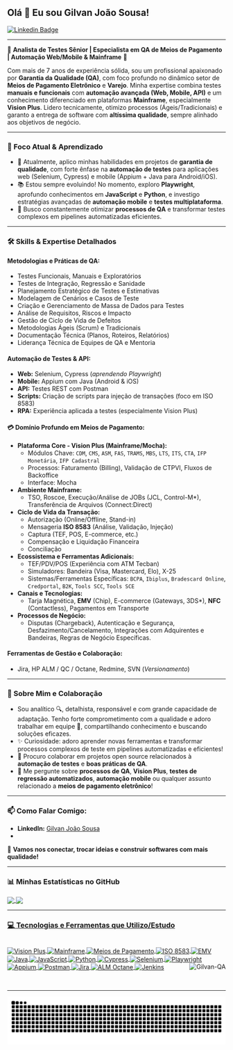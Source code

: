 ## Olá 👋 Eu sou Gilvan João Sousa!

[![Linkedin Badge](https://img.shields.io/badge/-LinkedIn-blue?style=flat-square&logo=Linkedin&logoColor=white&link=https://www.linkedin.com/in/gilvan-jo%C3%A3o-sousa-4a9755a9/)](https://www.linkedin.com/in/gilvan-jo%C3%A3o-sousa-4a9755a9/?trk=opento_sprofile_details)
<!-- Adicione outros badges se desejar (ex: email) -->

---

🚀 **Analista de Testes Sênior | Especialista em QA de Meios de Pagamento | Automação Web/Mobile & Mainframe** 🚀

Com mais de 7 anos de experiência sólida, sou um profissional apaixonado por **Garantia da Qualidade (QA)**, com foco profundo no dinâmico setor de **Meios de Pagamento Eletrônico** e **Varejo**. Minha expertise combina testes **manuais e funcionais** com **automação avançada (Web, Mobile, API)** e um conhecimento diferenciado em plataformas **Mainframe**, especialmente **Vision Plus**. Lidero tecnicamente, otimizo processos (Ágeis/Tradicionais) e garanto a entrega de software com **altíssima qualidade**, sempre alinhado aos objetivos de negócio.

---

### 🎯 Foco Atual & Aprendizado

*   💼 Atualmente, aplico minhas habilidades em projetos de **garantia de qualidade**, com forte ênfase na **automação de testes** para aplicações web (Selenium, Cypress) e mobile (Appium + Java para Android/iOS).
*   📚 Estou sempre evoluindo! No momento, exploro **Playwright**, aprofundo conhecimentos em **JavaScript** e **Python**, e investigo estratégias avançadas de **automação mobile** e **testes multiplataforma**.
*   🧠 Busco constantemente otimizar **processos de QA** e transformar testes complexos em pipelines automatizadas eficientes.

---

### 🛠️ Skills & Expertise Detalhados

#### **Metodologias e Práticas de QA:**
*   Testes Funcionais, Manuais e Exploratórios
*   Testes de Integração, Regressão e Sanidade
*   Planejamento Estratégico de Testes e Estimativas
*   Modelagem de Cenários e Casos de Teste
*   Criação e Gerenciamento de Massa de Dados para Testes
*   Análise de Requisitos, Riscos e Impacto
*   Gestão de Ciclo de Vida de Defeitos
*   Metodologias Ágeis (Scrum) e Tradicionais
*   Documentação Técnica (Planos, Roteiros, Relatórios)
*   Liderança Técnica de Equipes de QA e Mentoria

#### **Automação de Testes & API:**
*   **Web:** Selenium, Cypress (*aprendendo Playwright*)
*   **Mobile:** Appium com Java (Android & iOS)
*   **API:** Testes REST com Postman
*   **Scripts:** Criação de scripts para injeção de transações (foco em ISO 8583)
*   **RPA:** Experiência aplicada a testes (especialmente Vision Plus)

#### **💳 Domínio Profundo em Meios de Pagamento:**
*   **Plataforma Core - Vision Plus (Mainframe/Mocha):**
    *   Módulos Chave: `CDM`, `CMS`, `ASM`, `FAS`, `TRAMS`, `MBS`, `LTS`, `ITS`, `CTA`, `IFP Monetária`, `IFP Cadastral`
    *   Processos: Faturamento (Billing), Validação de CTPVI, Fluxos de Backoffice
    *   Interface: Mocha
*   **Ambiente Mainframe:**
    *   TSO, Roscoe, Execução/Análise de JOBs (JCL, Control-M*), Transferência de Arquivos (Connect:Direct)
*   **Ciclo de Vida da Transação:**
    *   Autorização (Online/Offline, Stand-in)
    *   Mensageria **ISO 8583** (Análise, Validação, Injeção)
    *   Captura (TEF, POS, E-commerce, etc.)
    *   Compensação e Liquidação Financeira
    *   Conciliação
*   **Ecossistema e Ferramentas Adicionais:**
    *   TEF/PDV/POS (Experiência com ATM Tecban)
    *   Simuladores: Bandeira (Visa, Mastercard, Elo), X-25
    *   Sistemas/Ferramentas Específicas: `BCPA`, `Ibiplus`, `Bradescard Online`, `Credportal`, `B2K`, `Tools SCC`, `Tools SCE`
*   **Canais e Tecnologias:**
    *   Tarja Magnética, **EMV** (Chip), E-commerce (Gateways, 3DS*), **NFC** (Contactless), Pagamentos em Transporte
*   **Processos de Negócio:**
    *   Disputas (Chargeback), Autenticação e Segurança, Desfazimento/Cancelamento, Integrações com Adquirentes e Bandeiras, Regras de Negócio Específicas.

#### **Ferramentas de Gestão e Colaboração:**
*   Jira, HP ALM / QC / Octane, Redmine, SVN (*Versionamento*)

---

### 🤔 Sobre Mim e Colaboração

*   Sou analítico 🔍, detalhista, responsável e com grande capacidade de adaptação. Tenho forte comprometimento com a qualidade e adoro trabalhar em equipe 🤝, compartilhando conhecimento e buscando soluções eficazes.
*   ✨ Curiosidade: adoro aprender novas ferramentas e transformar processos complexos de teste em pipelines automatizadas e eficientes!
*   🤝 Procuro colaborar em projetos open source relacionados à **automação de testes** e **boas práticas de QA**.
*   💬 Me pergunte sobre **processos de QA**, **Vision Plus**, **testes de regressão automatizados**, **automação mobile** ou qualquer assunto relacionado a **meios de pagamento eletrônico**!

---

### 📫 Como Falar Comigo:

*   **LinkedIn:** [Gilvan João Sousa](https://www.linkedin.com/in/gilvan-jo%C3%A3o-sousa-4a9755a9/?trk=opento_sprofile_details)
*   <!-- **Email:** [seu.email@provedor.com] --> <!-- Descomente e adicione seu e-mail se desejar -->

📌 **Vamos nos conectar, trocar ideias e construir softwares com mais qualidade!**

---

### 📊 Minhas Estatísticas no GitHub

<div>
  <a href="https://github.com/GilvanS">
  <img height=180em align="center" src="https://github-readme-stats.vercel.app/api?username=GilvanS&show_icons=true&theme=dark&include_all_commits=true&count_rivate=true" />
  <img height=180em align="center" src="https://github-readme-stats.vercel.app/api/top-langs?username=GilvanS&layout=compact&langs_count=8&card_width=320&theme=dark" />
<div>

---

### 💻 Tecnologias e Ferramentas que Utilizo/Estudo

<div style="display: inline_block"><br>
  <!-- Destaques Principais -->
  <img align="center" alt="Vision Plus" title="Vision Plus" height="50" src="https://img.shields.io/badge/-Vision_Plus-lightgrey?style=for-the-badge" />
  <img align="center" alt="Mainframe" title="Mainframe (IBM)" height="50" src="https://img.shields.io/badge/-Mainframe-black?style=for-the-badge&logo=ibm&logoColor=white" />
  <img align="center" alt="Meios de Pagamento" title="Meios de Pagamento" height="50" src="https://img.shields.io/badge/-Meios_de_Pagamento-007ACC?style=for-the-badge" />
  <img align="center" alt="ISO 8583" title="ISO 8583" height="50" src="https://img.shields.io/badge/ISO_8583-grey?style=for-the-badge" />
  <img align="center" alt="EMV" title="EMV" height="50" src="https://img.shields.io/badge/EMV-orange?style=for-the-badge" />
  
  <!-- Ferramentas de Teste e Desenvolvimento -->
  <img align="center" alt="Java" height="60" width="80" title="Java" src="https://cdn.jsdelivr.net/gh/devicons/devicon@latest/icons/java/java-original-wordmark.svg" />
  <img align="center" alt="JavaScript" height="60" width="80" title="JavaScript" src="https://cdn.jsdelivr.net/gh/devicons/devicon@latest/icons/javascript/javascript-original.svg" />
  <img align="center" alt="Python" height="60" width="80" title="Python" src="https://cdn.jsdelivr.net/gh/devicons/devicon@latest/icons/python/python-original-wordmark.svg" />
  <img align="center" alt="Cypress" height="60" width="80" title="Cypress" src="https://cdn.jsdelivr.net/gh/devicons/devicon@latest/icons/cypressio/cypressio-original-wordmark.svg" />
  <img align="center" alt="Selenium" height="60" width="80" title="Selenium" src="https://cdn.jsdelivr.net/gh/devicons/devicon@latest/icons/selenium/selenium-original.svg" />
  <img align="center" alt="Playwright" height="60" width="80" title="Playwright (Estudando)" src="https://cdn.jsdelivr.net/gh/devicons/devicon@latest/icons/playwright/playwright-original.svg" />
  <img align="center" alt="Appium" height="60" width="80" title="Appium" src="https://miro.medium.com/v2/resize:fit:1100/format:webp/1*Xp24SeoI4POuwMqrhXtzRQ.jpeg" /> <!-- Considere achar um SVG oficial para Appium -->
  <img align="center" alt="Postman" height="60" width="80" title="Postman" src="https://cdn.jsdelivr.net/gh/devicons/devicon@latest/icons/postman/postman-original-wordmark.svg" />
  <img align="center" alt="Jira" height="60" width="80" title="Jira" src="https://cdn.jsdelivr.net/gh/devicons/devicon@latest/icons/jira/jira-original-wordmark.svg" />
  <img align="center" alt="ALM Octane" title="ALM Octane" height="50" src="https://img.shields.io/badge/-ALM_Octane-00739D?style=for-the-badge" /> 
  <img align="center" alt="Jenkins" height="60" width="80" title="Jenkins" src="https://cdn.jsdelivr.net/gh/devicons/devicon@latest/icons/jenkins/jenkins-original.svg" />
  <!-- Adicione aqui ícones/badges de HP ALM, Octane, SVN se encontrar/quiser -->

  <img align="right" alt="Gilvan-QA" src="https://www.trilhadequalidade.com.br/content/images/2024/05/user-testing.gif" />
</div>

<br clear="both"/> <!-- Para garantir que o conteúdo seguinte comece abaixo dos ícones --> <!-- Para garantir que o conteúdo seguinte comece abaixo dos ícones -->

---

<picture>
  <source media="(prefers-color-scheme: dark)" srcset="https://raw.githubusercontent.com/GilvanS/GilvanS/output/github-contribution-grid-snake-dark.svg">
  <source media="(prefers-color-scheme: light)" srcset="https://raw.githubusercontent.com/GilvanS/GilvanS/output/github-contribution-grid-snake.svg">
  <img alt="github contribution grid snake animation" src="https://raw.githubusercontent.com/GilvanS/GilvanS/output/github-contribution-grid-snake.svg">
</picture>

